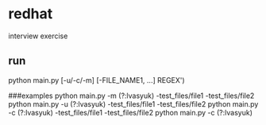 # redhat
interview exercise

## run
python main.py [-u/-c/-m] [-FILE_NAME1, ...] REGEX')

###examples
python main.py -m (?:lvasyuk) -test_files/file1 -test_files/file2
python main.py -u (?:lvasyuk) -test_files/file1 -test_files/file2
python main.py -c (?:lvasyuk) -test_files/file1 -test_files/file2
python main.py -c (?:lvasyuk)
